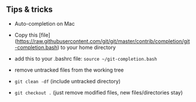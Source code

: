 ## Tips & tricks
+ Auto-completion on Mac
 + Copy this [file] (https://raw.githubusercontent.com/git/git/master/contrib/completion/git-completion.bash) to your home directory
 + add this to your .bashrc file:
    ```source ~/git-completion.bash```

+ remove untracked files from the working tree
 + ```git clean -df``` (include untracked directory)
 + ```git checkout .``` (just remove modified files, new files/directories stay)
